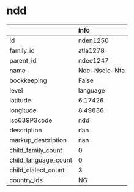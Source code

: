 # ndd
|                      | info          |
|:---------------------|:--------------|
| id                   | nden1250      |
| family_id            | atla1278      |
| parent_id            | ndee1247      |
| name                 | Nde-Nsele-Nta |
| bookkeeping          | False         |
| level                | language      |
| latitude             | 6.17426       |
| longitude            | 8.49836       |
| iso639P3code         | ndd           |
| description          | nan           |
| markup_description   | nan           |
| child_family_count   | 0             |
| child_language_count | 0             |
| child_dialect_count  | 3             |
| country_ids          | NG            |